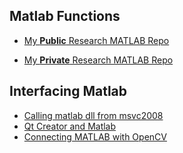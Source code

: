﻿---
layout : post
tags : [coding]
description: Matlab resources
---

Matlab Functions
--------------------------

+ [My **Public** Research MATLAB Repo](https://github.com/quxiaofeng/matlab-snippets)

+ [My **Private** Research MATLAB Repo](https://bitbucket.org/quxiaofeng/matlab-research-functions)

Interfacing Matlab
--------------------------

+ [Calling matlab dll from msvc2008](http://lunan.iteye.com/blog/1279124)    
+ [Qt Creator and Matlab](http://blog.sina.com.cn/s/blog_4dc31b560100qqcw.html)    
+ [Connecting MATLAB with OpenCV](http://xanthippi.ceid.upatras.gr/people/evangelidis/matlab_opencv/)    


